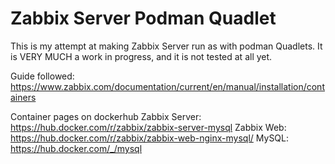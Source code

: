 # Zabbix Server Podman Quadlet

This is my attempt at making Zabbix Server run as with podman Quadlets.
It is VERY MUCH a work in progress, and it is not tested at all yet.

Guide followed: https://www.zabbix.com/documentation/current/en/manual/installation/containers

Container pages on dockerhub
Zabbix Server: https://hub.docker.com/r/zabbix/zabbix-server-mysql
Zabbix Web: https://hub.docker.com/r/zabbix/zabbix-web-nginx-mysql/
MySQL: https://hub.docker.com/_/mysql